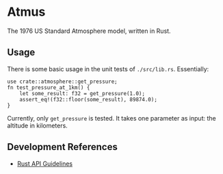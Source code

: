 # Atmus
The 1976 US Standard Atmosphere model, written in Rust.

## Usage
There is some basic usage in the unit tests of `./src/lib.rs`. Essentially:  
```
use crate::atmosphere::get_pressure;
fn test_pressure_at_1km() {
	let some_result: f32 = get_pressure(1.0);
	assert_eq!(f32::floor(some_result), 89874.0);
}
```
Currently, only `get_pressure` is tested. It takes one parameter as input: the 
altitude in kilometers.

## Development References
- [Rust API Guidelines](https://rust-lang.github.io/api-guidelines/)

